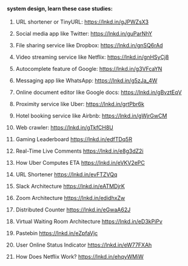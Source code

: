 #### system design, learn these case studies:
1. URL shortener or TinyURL: https://lnkd.in/gJPWZsX3

2. Social media app like Twitter: https://lnkd.in/guParNhY

3. File sharing service like Dropbox: https://lnkd.in/gnSQ6rAd

4. Video streaming service like Netflix: https://lnkd.in/gnHSyCj8

5. Autocomplete feature of Google: https://lnkd.in/g3VFcaYN

6. Messaging app like WhatsApp: https://lnkd.in/g5zJa_4W

7. Online document editor like Google docs: https://lnkd.in/gBvztEqV

8. Proximity service like Uber: https://lnkd.in/grtPbr6k

9. Hotel booking service like Airbnb: https://lnkd.in/gWjrGwCM

10. Web crawler: https://lnkd.in/gTkfCH8U
    
11) Gaming Leaderboard https://lnkd.in/edfTDq5R

10) Real-Time Live Comments https://lnkd.in/e8g3dZ2i

9) How Uber Computes ETA https://lnkd.in/eVKV2ePC

8) URL Shortener https://lnkd.in/evFTZVQq

7) Slack Architecture https://lnkd.in/eATMDjrK

6) Zoom Architecture https://lnkd.in/edidhxZw

5) Distributed Counter https://lnkd.in/eGwaA62J

4) Virtual Waiting Room Architecture https://lnkd.in/eD3kPiPv

3) Pastebin https://lnkd.in/eZpfaVjc

2) User Online Status Indicator https://lnkd.in/eW77FXAh

1) How Does Netflix Work? https://lnkd.in/ehqyWMiW
